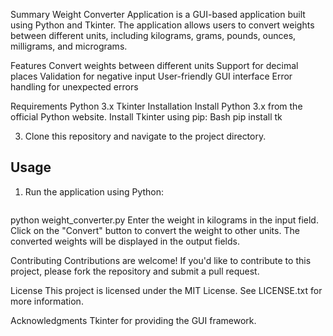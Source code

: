 Summary
Weight Converter Application is a GUI-based application built using Python and Tkinter. The application allows users to convert weights between different units, including kilograms, grams, pounds, ounces, milligrams, and micrograms.

Features
Convert weights between different units
Support for decimal places
Validation for negative input
User-friendly GUI interface
Error handling for unexpected errors

Requirements
Python 3.x
Tkinter
Installation
Install Python 3.x from the official Python website.
Install Tkinter using pip:
Bash
pip install tk

3.  Clone this repository and navigate to the project directory.


## Usage

1.  Run the application using Python:

    ```bash
python weight_converter.py
Enter the weight in kilograms in the input field.
Click on the "Convert" button to convert the weight to other units.
The converted weights will be displayed in the output fields.

Contributing
Contributions are welcome! If you'd like to contribute to this project, please fork the repository and submit a pull request.

License
This project is licensed under the MIT License. See LICENSE.txt for more information.

Acknowledgments
Tkinter for providing the GUI framework.